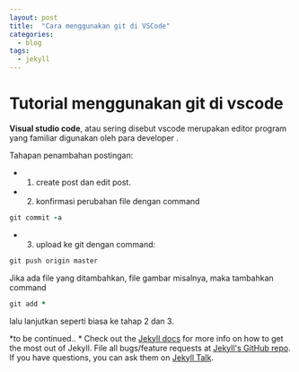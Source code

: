 ```yaml
---
layout: post
title:  "Cara menggunakan git di VSCode"
categories:
  - blog
tags:
  - jekyll
---
```


# Tutorial menggunakan git di vscode

**Visual studio code**, atau sering disebut vscode merupakan editor program yang familiar digunakan oleh para developer .

Tahapan penambahan postingan:
* 1. create post dan edit post.
* 2. konfirmasi perubahan file dengan command 
```ruby
git commit -a
```

* 3. upload ke git dengan command:
```ruby
git push origin master
```
Jika ada file yang ditambahkan, file gambar misalnya, maka tambahkan command 
```ruby
git add * 
```
lalu lanjutkan seperti biasa ke tahap 2 dan 3. 

*to be continued.. *
Check out the [Jekyll docs][jekyll-docs] for more info on how to get the most out of Jekyll. File all bugs/feature requests at [Jekyll's GitHub repo][jekyll-gh]. If you have questions, you can ask them on [Jekyll Talk][jekyll-talk].

[jekyll-docs]: http://jekyllrb.com/docs/home
[jekyll-gh]:   https://github.com/jekyll/jekyll
[jekyll-talk]: https://talk.jekyllrb.com/